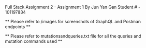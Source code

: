 Full Stack Assignment 2 - Assignment 1
By Jun Yan Gan
Student # - 101197834

** Please refer to /images for screenshots of GraphQL and Postman endpoints **

** Please refer to mutationsandqueries.txt file for all the queries and mutation commands used **